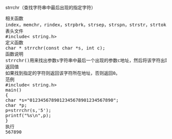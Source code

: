 strrchr（查找字符串中最后出现的指定字符）
<pre>相关函数
index，memchr，rindex，strpbrk，strsep，strspn，strstr，strtok
表头文件
#include< string.h>
定义函数
char * strrchr(const char *s, int c);
函数说明
strrchr()用来找出参数s字符串中最后一个出现的参数c地址，然后将该字符出现的地址返回。
返回值
如果找到指定的字符则返回该字符所在地址，否则返回0。
范例
#include< string.h>
main()
{
char *s="0123456789012345678901234567890";
char *p;
p=strrchr(s,'5');
printf("%s\n",p);
}
执行
567890</pre>